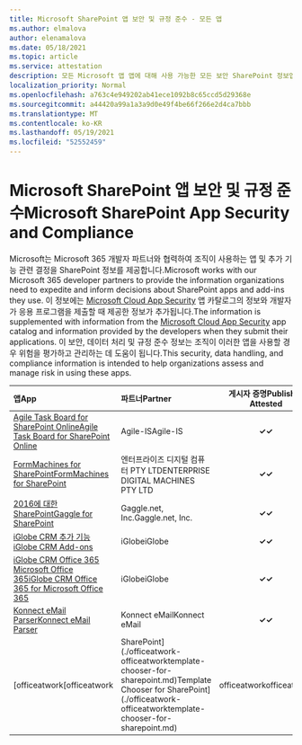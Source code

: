 ```yaml
---
title: Microsoft SharePoint 앱 보안 및 규정 준수 - 모든 앱
ms.author: elmalova
author: elenamalova
ms.date: 05/18/2021
ms.topic: article
ms.service: attestation
description: 모든 Microsoft 앱 앱에 대해 사용 가능한 모든 보안 SharePoint 정보입니다.
localization_priority: Normal
ms.openlocfilehash: a763c4e949202ab41ece1092b8c65ccd5d29368e
ms.sourcegitcommit: a44420a99a1a3a9d0e49f4be66f266e2d4ca7bbb
ms.translationtype: MT
ms.contentlocale: ko-KR
ms.lasthandoff: 05/19/2021
ms.locfileid: "52552459"
---
```

# <a name="microsoft-sharepoint-app-security-and-compliance"></a><span data-ttu-id="a11e6-103">Microsoft SharePoint 앱 보안 및 규정 준수</span><span class="sxs-lookup"><span data-stu-id="a11e6-103">Microsoft SharePoint App Security and Compliance</span></span>

<span data-ttu-id="a11e6-104">Microsoft는 Microsoft 365 개발자 파트너와 협력하여 조직이 사용하는 앱 및 추가 기능 관련 결정을 SharePoint 정보를 제공합니다.</span><span class="sxs-lookup"><span data-stu-id="a11e6-104">Microsoft works with our Microsoft 365 developer partners to provide the information organizations need to expedite and inform decisions about SharePoint apps and add-ins they use.</span></span> <span data-ttu-id="a11e6-105">이 정보에는 [Microsoft Cloud App Security](https://www.microsoft.com/en-us/enterprise-mobility-security/cloud-app-security) 앱 카탈로그의 정보와 개발자가 응용 프로그램을 제출할 때 제공한 정보가 추가됩니다.</span><span class="sxs-lookup"><span data-stu-id="a11e6-105">The information is supplemented with information from the [Microsoft Cloud App Security](https://www.microsoft.com/en-us/enterprise-mobility-security/cloud-app-security) app catalog and information provided by the developers when they submit their applications.</span></span> <span data-ttu-id="a11e6-106">이 보안, 데이터 처리 및 규정 준수 정보는 조직이 이러한 앱을 사용할 경우 위험을 평가하고 관리하는 데 도움이 됩니다.</span><span class="sxs-lookup"><span data-stu-id="a11e6-106">This security, data handling, and compliance information is intended to help organizations assess and manage risk in using these apps.</span></span>

| <span data-ttu-id="a11e6-107">**앱**</span><span class="sxs-lookup"><span data-stu-id="a11e6-107">**App**</span></span> | <span data-ttu-id="a11e6-108">**파트너**</span><span class="sxs-lookup"><span data-stu-id="a11e6-108">**Partner**</span></span> | <span data-ttu-id="a11e6-109">**게시자 증명**</span><span class="sxs-lookup"><span data-stu-id="a11e6-109">**Publisher Attested**</span></span> | <span data-ttu-id="a11e6-110">**인증**</span><span class="sxs-lookup"><span data-stu-id="a11e6-110">**Certified**</span></span> |
|:--------|:------------|:----------------------:|:-------------:|
| [<span data-ttu-id="a11e6-111">Agile Task Board for SharePoint Online</span><span class="sxs-lookup"><span data-stu-id="a11e6-111">Agile Task Board for SharePoint Online</span></span>](./agile-is-task-board-for-sharepoint-online.md) | <span data-ttu-id="a11e6-112">Agile-IS</span><span class="sxs-lookup"><span data-stu-id="a11e6-112">Agile-IS</span></span> | <span data-ttu-id="a11e6-113">**✓**</span><span class="sxs-lookup"><span data-stu-id="a11e6-113">**✓**</span></span> |  |
| [<span data-ttu-id="a11e6-114">FormMachines for SharePoint</span><span class="sxs-lookup"><span data-stu-id="a11e6-114">FormMachines for SharePoint</span></span>](./enterprise-digital-machines-pty-ltd-formmachines-for-sharepoint.md) | <span data-ttu-id="a11e6-115">엔터프라이즈 디지털 컴퓨터 PTY LTD</span><span class="sxs-lookup"><span data-stu-id="a11e6-115">ENTERPRISE DIGITAL MACHINES PTY LTD</span></span> | <span data-ttu-id="a11e6-116">**✓**</span><span class="sxs-lookup"><span data-stu-id="a11e6-116">**✓**</span></span> |  |
| [<span data-ttu-id="a11e6-117">2016에 대한 SharePoint</span><span class="sxs-lookup"><span data-stu-id="a11e6-117">Gaggle for SharePoint</span></span>](./gagglenet-inc-gaggle-for-sharepoint.md) | <span data-ttu-id="a11e6-118">Gaggle.net, Inc.</span><span class="sxs-lookup"><span data-stu-id="a11e6-118">Gaggle.net, Inc.</span></span> | <span data-ttu-id="a11e6-119">**✓**</span><span class="sxs-lookup"><span data-stu-id="a11e6-119">**✓**</span></span> |  |
| [<span data-ttu-id="a11e6-120">iGlobe CRM 추가 기능</span><span class="sxs-lookup"><span data-stu-id="a11e6-120">iGlobe CRM Add-ons</span></span>](./iglobe-crm-add-ons.md) | <span data-ttu-id="a11e6-121">iGlobe</span><span class="sxs-lookup"><span data-stu-id="a11e6-121">iGlobe</span></span> | <span data-ttu-id="a11e6-122">**✓**</span><span class="sxs-lookup"><span data-stu-id="a11e6-122">**✓**</span></span> | <img alt="Certified application badge" src="../media/certified-badge.png" height="25" width="25" /> |
| [<span data-ttu-id="a11e6-123">iGlobe CRM Office 365 Microsoft Office 365</span><span class="sxs-lookup"><span data-stu-id="a11e6-123">iGlobe CRM Office 365 for Microsoft Office 365</span></span>](./iglobe-crm-office-365-for-microsoft.md) | <span data-ttu-id="a11e6-124">iGlobe</span><span class="sxs-lookup"><span data-stu-id="a11e6-124">iGlobe</span></span> | <span data-ttu-id="a11e6-125">**✓**</span><span class="sxs-lookup"><span data-stu-id="a11e6-125">**✓**</span></span> | <img alt="Certified application badge" src="../media/certified-badge.png" height="25" width="25" /> |
| [<span data-ttu-id="a11e6-126">Konnect eMail Parser</span><span class="sxs-lookup"><span data-stu-id="a11e6-126">Konnect eMail Parser</span></span>](./konnect-email-parser.md) | <span data-ttu-id="a11e6-127">Konnect eMail</span><span class="sxs-lookup"><span data-stu-id="a11e6-127">Konnect eMail</span></span> | <span data-ttu-id="a11e6-128">**✓**</span><span class="sxs-lookup"><span data-stu-id="a11e6-128">**✓**</span></span> |  |
| <span data-ttu-id="a11e6-129">[officeatwork</span><span class="sxs-lookup"><span data-stu-id="a11e6-129">[officeatwork</span></span> | <span data-ttu-id="a11e6-130">SharePoint](./officeatwork-officeatworktemplate-chooser-for-sharepoint.md)</span><span class="sxs-lookup"><span data-stu-id="a11e6-130">Template Chooser for SharePoint](./officeatwork-officeatworktemplate-chooser-for-sharepoint.md)</span></span> | <span data-ttu-id="a11e6-131">officeatwork</span><span class="sxs-lookup"><span data-stu-id="a11e6-131">officeatwork</span></span> | <span data-ttu-id="a11e6-132">**✓**</span><span class="sxs-lookup"><span data-stu-id="a11e6-132">**✓**</span></span> | <img alt="Certified application badge" src="../media/certified-badge.png" height="25" width="25" /> |

